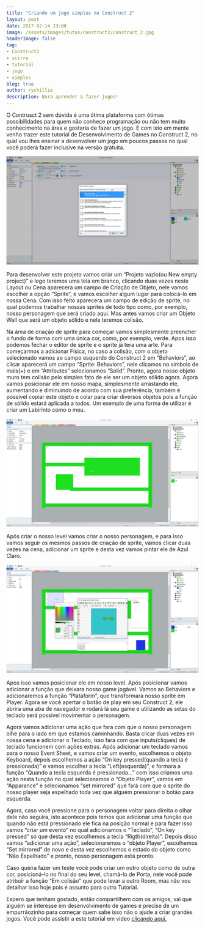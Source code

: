 ```yaml
---
title: "Criando um jogo simples no Construct 2"
layout: post
date: 2017-02-14 23:00
image: /assets/images/tutos/construct2/construct_2.jpg
headerImage: false
tag:
- Construct2
- scirra
- tutorial
- jogo
- simples
blog: true
author: rychillie
description: Bora aprender a fazer jogos!
---
```

<script async src="//pagead2.googlesyndication.com/pagead/js/adsbygoogle.js"></script>
<!-- Final_texto_okgnow -->
<ins class="adsbygoogle"
     style="display:block"
     data-ad-client="ca-pub-7837358846130941"
     data-ad-slot="9265933715"
     data-ad-format="auto"></ins>
<script>
(adsbygoogle = window.adsbygoogle || []).push({});
</script>

O Contrusct 2 sem dúvida é uma ótima plataforma com ótimas possibilidades para quem não conhece programação ou não tem muito conhecimento na área e gostaria de fazer um jogo. E com isto em mente venho trazer este tutorial de Desenvolvimento de Games no Construct 2, no qual vou lhes ensinar a desenvolver um jogo em poucos passos no qual você poderá fazer inclusive na versão gratuita.

<img class="image" src="/assets/images/tutos/construct2/criandoumprojetosimplesnoc2.jpg" alt="Escolha de Template de Construct 2">

Para desenvolver este projeto vamos criar um “Projeto vazio(ou New empty project)” e logo teremos uma tela em branco, clicando duas vezes neste Layout ou Cena aparecera um campo de Criação de Objeto, nele vamos escolher a opção “Sprite”, e vamos escolher algum lugar para colocá-lo em nossa Cena. Com isso feito aparecera um campo de edição de sprite, no qual podemos trabalhar nossas sprites de todo tipo como, por exemplo, nosso personagem que será criado aqui. Mas antes vamos criar um Objeto Wall que será um objeto sólido e nele teremos colisão.

Na área de criação de sprite para começar vamos simplesmente preencher o fundo de forma com uma única cor, como, por exemplo, verde. Apos isso podemos fechar o editor de sprite e o sprite já tera uma arte. Para começarmos a adicionar Física, no caso a colisão, com o objeto selecionado vamos ao campo esquerdo do Construct 2 em “Behaviors”, ao clicar aparecerá um campo “Sprite: Behaviors”, nele clicamos no símbolo de mais(+) e em “Attributes” selecionamos “Solid”. Pronto, agora nosso objeto muro tem colisão pelo simples fato de ele ser um objeto sólido agora. Agora vamos posicionar ele em nosso mapa, simplesmente arrastando ele, aumentando e diminuindo de acordo com sua preferência, também é possível copiar este objeto e colar para criar diversos objetos pois a função de sólido estará aplicada a todos. Um exemplo de uma forma de utilizar é criar um Labirinto como o meu.

<img class="image" src="/assets/images/tutos/construct2/labirintosimplesnoc2.jpg" alt="Level design do Game">

Após criar o nosso level vamos criar o nosso personagem, e para isso vamos seguir os mesmos passos de criação de sprite, vamos clicar duas vezes na cena, adicionar um sprite e desta vez vamos pintar ele de Azul Claro.

<img class="image" src="/assets/images/tutos/construct2/personagemsimplesnoc2.jpg" alt="Criação do Personagem no Editor de Sprites">

Apos isso vamos posicionar ele em nosso level. Após posicionar vamos adicionar a função que deixara nosso game jogável. Vamos ao Behaviors e adicionaremos a função “Plataform”, que transformara nosso sprite em Player. Agora se você apertar o botão de play em seu Construct 2, ele abrira uma aba de navegador e rodará lá seu game e utilizando as setas do teclado será possível movimentar o personagem.

Agora vamos adicionar uma ação que fara com que o nosso personagem olhe para o lado em que estamos caminhando. Basta clicar duas vezes em nossa cena e adicionar o Teclado, isso fara com que inputs(cliques) de teclado funcionem com ações extras. Após adicionar um teclado vamos para o nosso Event Sheet, e vamos criar um evento, escolhemos o objeto Keyboard, depois escolhemos a ação “On key pressed(quando a tecla é pressionada)” e vamos escolher a tecla “Left(esquerda)”, e formara a função “Quando a tecla esquerda é pressionada…” com isso criamos uma ação nesta função no qual selecionamos o “Objeto Player”, vamos em “Apparance” e selecionamos “set mirrored” que fará com que o sprite do nosso player seja espelhado toda vez que alguém pressionar o botão para esquerda.

Agora, caso você pressione para o personagem voltar para direita o olhar dele não seguira, isto acontece pois temos que adicionar uma função que quando não está pressionado ele fica na posição normal e para fazer isso vamos “criar um evento” no qual adicionamos o “Teclado”, “On key pressed” só que desta vez escolhemos a tecla “Rigth(direita)”. Depois disso vamos “adicionar uma ação”, selecionaremos o “objeto Player”, escolhemos “Set mirrored” de novo e desta vez escolhemos o estado do objeto como “Não Espelhado” e pronto, nosso personagem está pronto.

Caso queira fazer um teste você pode criar um outro objeto como de outra cor, posicioná-lo no final do seu level, chamá-lo de Porta, nele você pode atribuir a função “Em colisão” que pode levar a outro Room, mas não vou detalhar isso hoje pois é assunto para outro Tutorial.

Espero que tenham gostado, então compartilhem com os amigos, vai que alguém se interesse em desenvolvimento de games e precise de um empurrãozinho para começar quem sabe isso não o ajude a criar grandes jogos. Você pode assistir a este tutorial em video <a href="https://youtu.be/isX2qv-gUYY">clicando aqui.</a>
